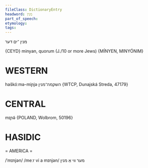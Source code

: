 ```yaml
---
fileClass: DictionaryEntry
headword: מנין
part_of_speech: 
etymology: 
tags: 
---
```

מנין
־ים
דער

{CEYD}
minyan, quorum (J./10 or more Jews) {MÍNYEN, MINYÓNIM}

WESTERN
========

haškóːmə-miɲjə השקמה־מנין {WTCP, Dunajská Streda, 47179}

CENTRAL
========

mɪɲə̃ {POLAND, Wolbrom, 50196}

HASIDIC
=======
= AMERICA = 

/ˈmɪnjən/
/meːr vi a mɪnjən/ מער ווי אַ מנין